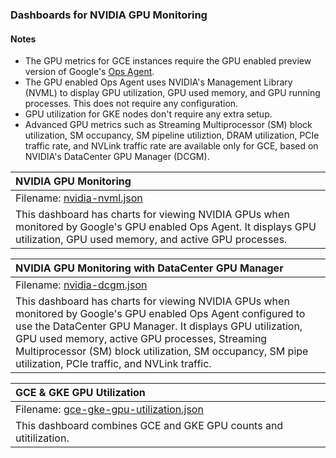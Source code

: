 ### Dashboards for NVIDIA GPU Monitoring

#### Notes

- The GPU metrics for GCE instances require the GPU enabled preview version of Google's [Ops Agent](https://cloud.google.com/stackdriver/docs/solutions/agents/ops-agent).
- The GPU enabled Ops Agent uses NVIDIA's Management Library (NVML) to display GPU utilization, GPU used memory, and GPU running processes. This does not require any configuration.
- GPU utilization for GKE nodes don't require any extra setup.
- Advanced GPU metrics such as Streaming Multiprocessor (SM) block utilization, SM occupancy, SM pipeline utiliztion, DRAM utilization, PCIe traffic rate, and NVLink traffic rate are available only for GCE, based on NVIDIA's DataCenter GPU Manager (DCGM).

|NVIDIA GPU Monitoring|
|:------------------|
|Filename: [nvidia-nvml.json](nvidia-nvml.json)|
|This dashboard has charts for viewing NVIDIA GPUs when monitored by Google's GPU enabled Ops Agent. It displays GPU utilization, GPU used memory, and active GPU processes.|

|NVIDIA GPU Monitoring with DataCenter GPU Manager|
|:------------------|
|Filename: [nvidia-dcgm.json](nvidia-dcgm.json)|
|This dashboard has charts for viewing NVIDIA GPUs when monitored by Google's GPU enabled Ops Agent configured to use the DataCenter GPU Manager. It displays GPU utilization, GPU used memory, active GPU processes, Streaming Multiprocessor (SM) block utilization, SM occupancy, SM pipe utilization, PCIe traffic, and NVLink traffic.|

|GCE & GKE GPU Utilization|
|:------------------|
|Filename: [gce-gke-gpu-utilization.json](gce-gke-gpu-utilization.json)|
|This dashboard combines GCE and GKE GPU counts and utitilization.|
